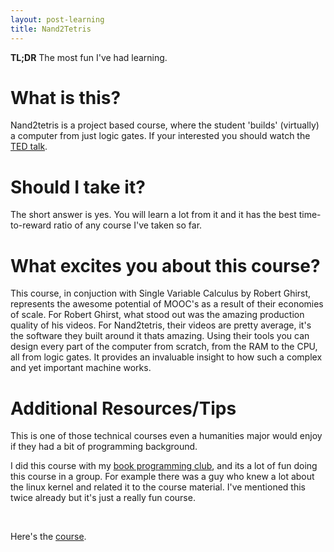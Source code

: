 ```yaml
---
layout: post-learning
title: Nand2Tetris
---
```


**TL;DR** The most fun I've had learning.

# What is this?

Nand2tetris is a project based course, where the student 'builds' (virtually) a
computer from just logic gates. If your interested you should watch the
[TED talk](https://www.youtube.com/watch?v=iE7YRHxwoDs).


# Should I take it?

The short answer is yes. You will learn a lot from it and it has the best
time-to-reward ratio of any course I've taken so far. 

# What excites you about this course?

This course, in conjuction with Single Variable Calculus by Robert Ghirst,
represents the awesome potential of MOOC's as a result of their economies of
scale. For Robert Ghirst, what stood out was the amazing production quality of
his videos. For Nand2tetris, their videos are pretty average, it's the software
they built around it thats amazing.  Using their tools you can design every
part of the computer from scratch, from the RAM to the CPU, all from logic
gates. It provides an invaluable insight to how such a complex and yet
important machine works. 

# Additional Resources/Tips

This is one of those technical courses even a humanities major would enjoy if
they had a bit of programming background.

I did this course with my [book programming
club](http://www.meetup.com/Singapore-JS/events/231360189/), and its a lot of
fun doing this course in a group. For example there was a guy who knew a lot
about the linux kernel and related it to the course material. I've mentioned
this twice already but it's just a really fun course. 

<br>

Here's the [course](http://nand2tetris.org/).
